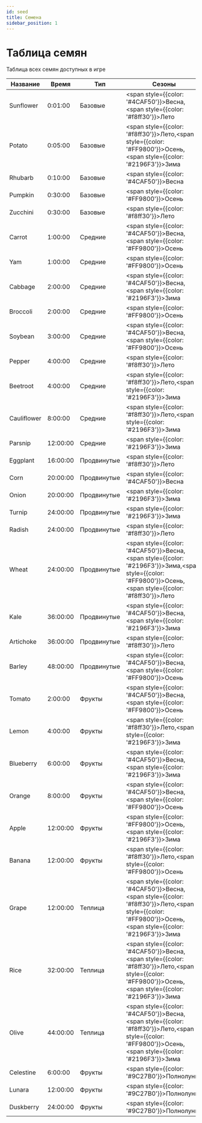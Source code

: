 ```yaml
---
id: seed
title: Семена
sidebar_position: 1
---
```


# Таблица семян

Таблица всех семян доступных в игре

| Название | Время | Тип | Сезоны |
|----------|-------|-----|---------|
| Sunflower | 0:01:00 | Базовые | <span style={{color: '#4CAF50'}}>Весна</span>,<span style={{color: '#f8ff30'}}>Лето</span> |
| Potato | 0:05:00 | Базовые | <span style={{color: '#f8ff30'}}>Лето</span>,<span style={{color: '#FF9800'}}>Осень</span>,<span style={{color: '#2196F3'}}>Зима</span> |
| Rhubarb | 0:10:00 | Базовые | <span style={{color: '#4CAF50'}}>Весна</span> |
| Pumpkin | 0:30:00 | Базовые | <span style={{color: '#FF9800'}}>Осень</span> |
| Zucchini | 0:30:00 | Базовые | <span style={{color: '#f8ff30'}}>Лето</span> |
| Carrot | 1:00:00 | Средние | <span style={{color: '#4CAF50'}}>Весна</span>,<span style={{color: '#FF9800'}}>Осень</span> |
| Yam | 1:00:00 | Средние | <span style={{color: '#FF9800'}}>Осень</span> |
| Cabbage | 2:00:00 | Средние | <span style={{color: '#4CAF50'}}>Весна</span>,<span style={{color: '#2196F3'}}>Зима</span> |
| Broccoli | 2:00:00 | Средние | <span style={{color: '#FF9800'}}>Осень</span> |
| Soybean | 3:00:00 | Средние | <span style={{color: '#4CAF50'}}>Весна</span>,<span style={{color: '#FF9800'}}>Осень</span> |
| Pepper | 4:00:00 | Средние | <span style={{color: '#f8ff30'}}>Лето</span> |
| Beetroot | 4:00:00 | Средние | <span style={{color: '#f8ff30'}}>Лето</span>,<span style={{color: '#2196F3'}}>Зима</span> |
| Cauliflower | 8:00:00 | Средние | <span style={{color: '#f8ff30'}}>Лето</span>,<span style={{color: '#2196F3'}}>Зима</span> |
| Parsnip | 12:00:00 | Средние | <span style={{color: '#2196F3'}}>Зима</span> |
| Eggplant | 16:00:00 | Продвинутые | <span style={{color: '#f8ff30'}}>Лето</span> |
| Corn | 20:00:00 | Продвинутые | <span style={{color: '#4CAF50'}}>Весна</span> |
| Onion | 20:00:00 | Продвинутые | <span style={{color: '#2196F3'}}>Зима</span> |
| Turnip | 24:00:00 | Продвинутые | <span style={{color: '#2196F3'}}>Зима</span> |
| Radish | 24:00:00 | Продвинутые | <span style={{color: '#f8ff30'}}>Лето</span> |
| Wheat | 24:00:00 | Продвинутые | <span style={{color: '#4CAF50'}}>Весна</span>,<span style={{color: '#2196F3'}}>Зима</span>,<span style={{color: '#FF9800'}}>Осень</span>,<span style={{color: '#f8ff30'}}>Лето</span> |
| Kale | 36:00:00 | Продвинутые | <span style={{color: '#4CAF50'}}>Весна</span>,<span style={{color: '#2196F3'}}>Зима</span> |
| Artichoke | 36:00:00 | Продвинутые | <span style={{color: '#f8ff30'}}>Лето</span> |
| Barley | 48:00:00 | Продвинутые | <span style={{color: '#4CAF50'}}>Весна</span>, <span style={{color: '#FF9800'}}>Осень</span> |
| Tomato | 2:00:00 | Фрукты | <span style={{color: '#4CAF50'}}>Весна</span>, <span style={{color: '#FF9800'}}>Осень</span> |
| Lemon | 4:00:00 | Фрукты | <span style={{color: '#f8ff30'}}>Лето</span>,<span style={{color: '#2196F3'}}>Зима</span> |
| Blueberry | 6:00:00 | Фрукты | <span style={{color: '#4CAF50'}}>Весна</span>,<span style={{color: '#2196F3'}}>Зима</span> |
| Orange | 8:00:00 | Фрукты | <span style={{color: '#4CAF50'}}>Весна</span>,<span style={{color: '#FF9800'}}>Осень</span> |
| Apple | 12:00:00 | Фрукты | <span style={{color: '#FF9800'}}>Осень</span>,<span style={{color: '#2196F3'}}>Зима</span> |
| Banana | 12:00:00 | Фрукты | <span style={{color: '#f8ff30'}}>Лето</span>,<span style={{color: '#FF9800'}}>Осень</span> |
| Grape | 12:00:00 | Теплица | <span style={{color: '#4CAF50'}}>Весна</span>,<span style={{color: '#f8ff30'}}>Лето</span>,<span style={{color: '#FF9800'}}>Осень</span>,<span style={{color: '#2196F3'}}>Зима</span> |
| Rice | 32:00:00 | Теплица |  <span style={{color: '#4CAF50'}}>Весна</span>,<span style={{color: '#f8ff30'}}>Лето</span>,<span style={{color: '#FF9800'}}>Осень</span>,<span style={{color: '#2196F3'}}>Зима</span> |
| Olive | 44:00:00 | Теплица | <span style={{color: '#4CAF50'}}>Весна</span>,<span style={{color: '#f8ff30'}}>Лето</span>,<span style={{color: '#FF9800'}}>Осень</span>,<span style={{color: '#2196F3'}}>Зима</span> |
| Celestine | 6:00:00 | Фрукты | <span style={{color: '#9C27B0'}}>Полнолуние</span> |
| Lunara | 12:00:00 | Фрукты | <span style={{color: '#9C27B0'}}>Полнолуние</span> |
| Duskberry | 24:00:00 | Фрукты | <span style={{color: '#9C27B0'}}>Полнолуние</span> |
